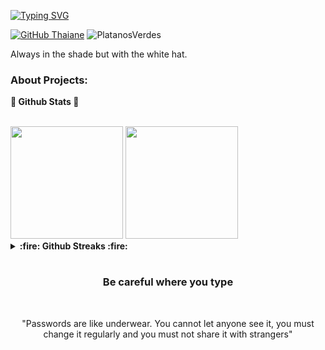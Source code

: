 [![Typing SVG](https://readme-typing-svg.herokuapp.com?color=00F72B&lines=Hello+friend.;Welcome+to+my+space)](https://git.io/typing-svg)

[![GitHub Thaiane](https://img.shields.io/github/followers/PlatanosVerdes?label=follow&style=social)](https://github.com/PlatanosVerdes)
<img src="https://komarev.com/ghpvc/?username=PlatanosVerdes&label=Profile%20views&color=59405c&style=flat" alt="PlatanosVerdes" />

Always in the shade but with the white hat.

### About Projects:


  <b>🌟 Github Stats 🌟</b>

  <br />
	
  <img height="180em" src="https://github-readme-stats.vercel.app/api?username=PlatanosVerdes&show_icons=true&theme=radical&hide_border=true&&count_private=true&include_all_commits=true" />
  <img height="180em" src="https://github-readme-stats.vercel.app/api/top-langs/?username=PlatanosVerdes&exclude_repo=KNN-Image-Classification&show_icons=true&hide_border=true&layout=compact&langs_count=8&theme=radical"/>


<details>	
  <summary><b> :fire: Github Streaks :fire: </b></summary>

  <br />
  <img height="180em" src="https://github-readme-streak-stats.herokuapp.com/?user=PlatanosVerdes&hide_border=true&theme=radical" />
</details>

#

<div align="center">

### Be careful where you type
<br />
	
"Passwords are like underwear. You cannot let anyone see it, you must change it regularly and you must not share it with strangers"

</div>

